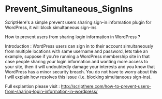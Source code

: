 # Prevent_Simultaneous_SignIns
ScriptHere's a simple prevent users sharing sign-in information plugin for WordPress, it will block simultaneous sign-ins

How to prevent users from sharing login information in WordPress ?

Introduction :
WordPress users can sign in to their account simultaneously from multiple locations with same username and password, lets take an example, suppose if you’re running a WordPress membership site in that case people sharing your login information and wanting more access to your site, then it will undoubtedly damage your interests and you know that WordPress has a minor security breach. You do not have to worry about this I will explain how resolves this issue (i.e. blocking simultaneous sign-ins).

Full explantion please visit : http://scripthere.com/how-to-prevent-users-from-sharing-login-information-in-wordpress/
